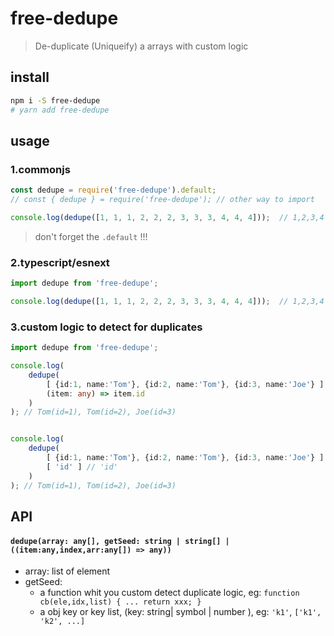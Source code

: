 # free-dedupe

> De-duplicate (Uniqueify) a arrays with custom logic

## install

```sh
npm i -S free-dedupe
# yarn add free-dedupe
```

## usage

### 1.commonjs

```js
const dedupe = require('free-dedupe').default;
// const { dedupe } = require('free-dedupe'); // other way to import

console.log(dedupe([1, 1, 1, 2, 2, 2, 3, 3, 3, 4, 4, 4]));  // 1,2,3,4
```

> don't forget the `.default` !!!

### 2.typescript/esnext

```ts
import dedupe from 'free-dedupe';

console.log(dedupe([1, 1, 1, 2, 2, 2, 3, 3, 3, 4, 4, 4]));  // 1,2,3,4
```

### 3.custom logic to detect for duplicates

```ts
import dedupe from 'free-dedupe';

console.log(
    dedupe(
        [ {id:1, name:'Tom'}, {id:2, name:'Tom'}, {id:3, name:'Joe'} ], 
        (item: any) => item.id
    )
); // Tom(id=1), Tom(id=2), Joe(id=3)


console.log(
    dedupe(
        [ {id:1, name:'Tom'}, {id:2, name:'Tom'}, {id:3, name:'Joe'} ], 
        [ 'id' ] // 'id'
    )
); // Tom(id=1), Tom(id=2), Joe(id=3)
```

## API

#### `dedupe(array: any[], getSeed: string | string[] | ((item:any,index,arr:any[]) => any))`

- array: list of element
- getSeed: 
    - a function whit you custom detect duplicate logic, eg: `function cb(ele,idx,list) { ... return xxx; }`
    - a obj key or key list, (key: string| symbol | number ), eg: `'k1'`, `['k1', 'k2', ...]`